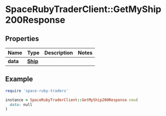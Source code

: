 # SpaceRubyTraderClient::GetMyShip200Response

## Properties

| Name | Type | Description | Notes |
| ---- | ---- | ----------- | ----- |
| **data** | [**Ship**](Ship.md) |  |  |

## Example

```ruby
require 'space-ruby-traders'

instance = SpaceRubyTraderClient::GetMyShip200Response.new(
  data: null
)
```

